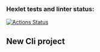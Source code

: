 ### Hexlet tests and linter status:
[![Actions Status](https://github.com/Asma-pixel/frontend-project-lvl2/workflows/hexlet-check/badge.svg)](https://github.com/Asma-pixel/frontend-project-lvl2/actions)

## New Cli project
